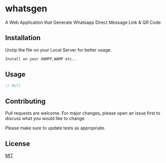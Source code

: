 # whatsgen
A Web Application that Generate Whatsapp Direct Message Link &amp; QR Code 

## Installation

Unzip the file on your Local Server for better usage.

```bash
Install on your XAMPP,WAMP etc..
```

## Usage

```php
// Null
```

## Contributing
Pull requests are welcome. For major changes, please open an issue first to discuss what you would like to change.

Please make sure to update tests as appropriate.

## License
[MIT](https://choosealicense.com/licenses/mit/)
